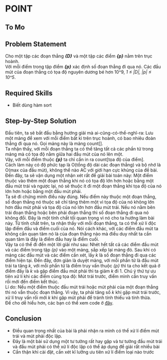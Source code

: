 # POINT 

## To Mo

## Problem Statement
Cho một tập các đoạn thẳng **_{D}_** và một tập các điểm **_{p}_** nằm trên trục hoành.  
Với mỗi điểm trong tập điểm **_{p}_** xác định số đoạn thẳng đi qua nó.
Các đầu mút của đoạn thẳng có tọa độ nguyên dương bé hơn 10^9, _1 &le; |D|, |p| &le; 10^5_.

## Required Skills
- Biết dùng hàm sort 

## Step-by-Step Solution
Đầu tiên, ta sẽ bắt đầu bằng hướng giải mà ai-cũng-có-thể-nghĩ-ra: Lưu một mảng để xem với mỗi điểm bất kì trên trục hoành, có bao nhiêu đoàn thẳng đi qua nó. Gọi mảng này là mảng count[].  
Ta nhận thấy, với mỗi đoạn thẳng ta có thể tăng tất cả các phần tử trong mảng mà có tọa độ nằm giữa hai đầu mút của nó lên một.  
Vậy, với mỗi điểm thuộc **_{p}_** ta chỉ cần in ra count[tọa độ của điểm].  
Cách làm này có độ phức tạp là O(tổng độ dài các đoạn thẳng) và bộ nhớ là O(max của đầu mút), không thể nào AC với giới hạn cực khủng của đề bài.  
Đến đây, ta sẽ vận dụng một nhận xét rất để giải bài toán này: Một điểm thuộc vào thêm một đoạn thẳng khi nó có tọa độ lớn hơn hoặc bằng một đầu mút trái và ngược lại, nó sẽ thuộc ít đi một đoạn thẳng khi tọa độ của nó lớn hơn hoặc bằng một đầu mút phải.  
Ta sẽ đi chứng minh điều này đúng. Nếu điểm này thuộc một đoạn thẳng, số đoạn thẳng nó thuộc sẽ chỉ tăng thêm một vì tọa độ của nó không lớn hơn đầu mút phải và tọa độ của nó lớn hơn đầu mút trái. Nếu nó nằm bên trái đoạn thẳng hoặc bên phải đoạn thẳng thì số đoạn thẳng đi qua nó không đổi. Đây là một tính chất tối quan trọng vì nó cho ta hướng làm bài này. Từ tính chất trên, ta nhận thấy với mỗi đoạn thẳng, ta có thể xử lí độc lập điểm đầu và điểm cuối của nó. Nói cách khác, với các điểm đầu mút ta không cần quan tâm nó là của đoạn thẳng nào mà điều duy nhất ta cần quan tâm là đấy là điểm đầu hay là điểm cuối.  
Vậy ta có thể đi đến một lời giải như sau: Nhét hết tất cả các điểm đầu mút và các điểm trong tập _{p}_ vào một mảng, sắp xếp lại mảng đó. Sau khi có mảng các đầu mút và các điểm cần xét, lấy _k_ là số đoạn thẳng đi qua các điểm hiện tại. Đến đây, đơn giản là duyệt mảng, với mỗi phần tử là đầu mút trái ta tăng _k_, với mỗi phần tử là điểm truy vấn thuộc _{p}_ thì ta cho kết quả ở điểm đấy là _k_ và gặp điểm đầu mút phải thì ta giảm _k_ đi 1. 
Chú ý thứ tự ưu tiên xử lí khi các điểm cùng tọa độ: Mút trái trước, điểm mình cần truy vấn rồi mới đến điểm kết thúc.  
Lí do: Nếu một điểm thuộc đầu mút trái hoặc mút phải của một đoạn thẳng thì nó vẫn thuộc đoạn thẳng. Vì vậy, ta phải tăng số _k_ khi gặp mút trái trước, xử lí truy vấn rồi mới _k_ khi gặp mút phải để tránh tính thiếu và tính thừa.  
Để cho dễ hiểu hơn, các bạn có thể xem code ở [đây](https://github.com/natsukagami/tet-school-2017/blob/master/20170116/LAH15/Code/point.cpp).

## Conclusion
* Điều quan trọng nhất của bài là phải nhận ra mình có thể xử lí điểm mút trái và mút phải độc lập.
* Đây là một bài sử dụng một tư tưởng rất hay gặp và tư tưởng đầu mút trái và đầu mút phải có thể xử lí độc lập có thể áp dụng để giải rất nhiều bài
* Cẩn thận khi cài đặt, cần xét kĩ lưỡng ưu tiên xử lí điểm loại nào trước
